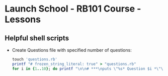 # Launch School - RB101 Course - Lessons

## Helpful shell scripts
- Create Questions file with specified number of questions:
  ```ruby
  touch 'questions.rb'
  printf "# frozen_string_literal: true" > "questions.rb"
  for i in {1..10}; do printf "\n\n# ***\nputs \"%s* Question $i *\"\n# ...\n" "\n" >> "questions.rb"; done
  ```
